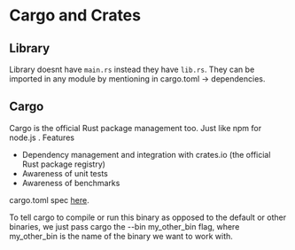 # Cargo and Crates

## Library
Library doesnt have `main.rs` instead they have `lib.rs`. They can be imported in any module by mentioning in cargo.toml -> dependencies.

## Cargo
Cargo is the official Rust package management too. Just like npm for node.js .
Features 
- Dependency management and integration with crates.io (the official Rust package registry)
- Awareness of unit tests
- Awareness of benchmarks

cargo.toml spec [here](https://doc.rust-lang.org/cargo/reference/manifest.html).

To tell cargo to compile or run this binary as opposed to the default or other binaries, we just pass cargo the --bin my_other_bin flag, where my_other_bin is the name of the binary we want to work with.

